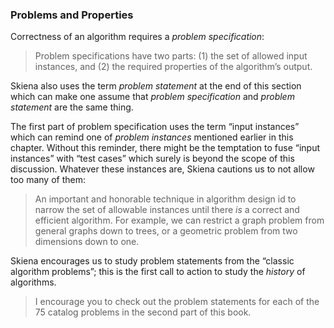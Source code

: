 ### Problems and Properties

Correctness of an algorithm requires a _problem specification_:

>Problem specifications have two parts: (1) the set of allowed input instances, and (2) the required properties of the algorithm’s output.

Skiena also uses the term _problem statement_ at the end of this section which can make one assume that _problem specification_ and _problem statement_ are the same thing.

The first part of problem specification uses the term “input instances” which can remind one of _problem instances_ mentioned earlier in this chapter. Without this reminder, there might be the temptation to fuse “input instances” with “test cases” which surely is beyond the scope of this discussion. Whatever these instances are, Skiena cautions us to not allow too many of them:

>An important and honorable technique in algorithm design id to narrow the set of allowable instances until there _is_ a correct and efficient algorithm. For example, we can restrict a graph problem from general graphs down to trees, or a geometric problem from two dimensions down to one.

Skiena encourages us to study problem statements from the “classic algorithm problems”; this is the first call to action to study the _history_ of algorithms.

>I encourage you to check out the problem statements for each of the 75 catalog problems in the second part of this book.